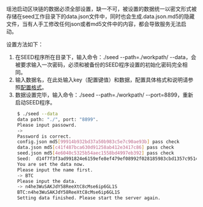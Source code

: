 瑶池启动区块链的数据必须全部设置，缺一不可，被设置的数据统一以密文形式被存储在seed工作目录下的data.json文件中，同时也会生成.data.json.md5的隐藏文件，当有人手工修改任何json或者md5文件中的内容，都会导致服务无法启动。

设置方法如下：
1. 在SEED程序所在目录下，输入命令：./seed --path=./workpath/  --data，会被要求输入一次密码，必须和被备份的SEED程序设置的初始化密码完全相同。
2. 输入数据名，在此处输入key（配置键值）和数据，配置具体格式和说明请参照[配置格式](SEED_FORMAT.html)。
3. 数据设置完毕，输入命令：./seed  --path=./workpath/  --port=8899，重新启动SEED程序。

```bash
	$ ./seed --data
	data path: "./", port: "8899".
	Please input passowrd.
	->
	Password is correct.
	config.json md5[99914b932bd37a50b983c5e7c90ae93b] pass check
	data.json md5[c41f487bca630d91258ab412e3417c86] pass check
	seed.json md5[4e6040c5325b54aec1558bd4997eb392] pass check
	Seed:  d14f7f3f3ad991824e6159efe8ef479ef08992f028185983cbd1357c95141a82
	You are set the data now.
	Please input the name first.
	-> BTC
	Please input the data.
	-> n4he3WuSAKJdY58ReeXtC8cMse6ip6GL1S
	BTC:n4he3WuSAKJdY58ReeXtC8cMse6ip6GL1S
	Setting data finished. Please start the server again.
```
